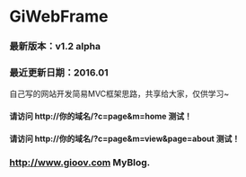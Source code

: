 # GiWebFrame
### 最新版本：v1.2 alpha
### 最近更新日期：2016.01
自己写的网站开发简易MVC框架思路，共享给大家，仅供学习~


#### 请访问 http://你的域名/?c=page&m=home 测试！
#### 请访问 http://你的域名/?c=page&m=view&page=about 测试！

### http://www.gioov.com MyBlog.
